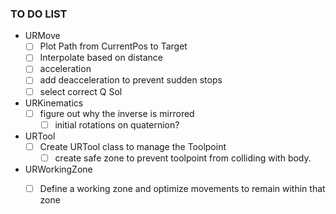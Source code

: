 ### TO DO LIST
- URMove
  -[ ] Plot Path from CurrentPos to Target 
  -[ ] Interpolate based on distance
  -[ ] acceleration 
  -[ ] add deacceleration to prevent sudden stops
  -[ ] select correct Q Sol
- URKinematics
  - [ ] figure out why the inverse is mirrored
    - [ ]  initial rotations on quaternion?
- URTool
  - [ ] Create URTool class to manage the Toolpoint
    -[ ] create safe zone to prevent toolpoint from colliding with body.
- URWorkingZone
  - [ ] Define a working zone and optimize movements to remain within that zone
    
